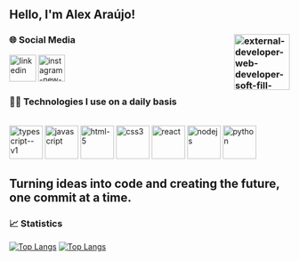 

## Hello, I'm Alex Araújo!

### 🌐 Social Media   <img width="100" height="100" src="https://img.icons8.com/external-soft-fill-juicy-fish/100/external-developer-web-developer-soft-fill-soft-fill-juicy-fish.png" alt="external-developer-web-developer-soft-fill-soft-fill-juicy-fish" min-width="300px" max-width="300px" width="300px" align="right"/>
[<img width="48" height="48" src="https://img.icons8.com/color/48/linkedin.png" alt="linkedin"/>](https://www.linkedin.com/in/alexsouza10/)
[<img width="48" height="48" src="https://img.icons8.com/color/48/instagram-new--v1.png" alt="instagram-new--v1"/>](https://www.instagram.com/alex_081__/)

### 👨‍💻 Technologies I use on a daily basis

<div style="display: inline_block"><br/>
  <img width="60" height="60" src="https://img.icons8.com/fluency/48/typescript--v1.png" alt="typescript--v1"/>
  <img width="60" height="60" src="https://img.icons8.com/fluency/60/javascript.png" alt="javascript"/>
  <img width="60" height="60" src="https://img.icons8.com/fluency/60/html-5.png" alt="html-5"/>
  <img width="60" height="60" src="https://img.icons8.com/color/60/css3.png" alt="css3"/>
  <img width="60" height="60" src="https://img.icons8.com/plasticine/60/react.png" alt="react"/>
  <img width="60" height="60" src="https://img.icons8.com/color/60/nodejs.png" alt="nodejs"/>
  <img width="60" height="60" src="https://img.icons8.com/fluency/60/python.png" alt="python"/>

## Turning ideas into code and creating the future, one commit at a time. 


### 📈 Statistics


[![Top Langs](http://github-profile-summary-cards.vercel.app/api/cards/stats?username=alexsouza10&theme=radical)](https://github.com/alexsouza10)
[![Top Langs](http://github-profile-summary-cards.vercel.app/api/cards/productive-time?username=alexsouza10&theme=radical&utcOffset=8)](https://github.com/alexsouza10)




